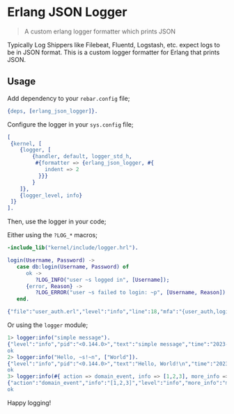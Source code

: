 Erlang JSON Logger
=====

> A custom erlang logger formatter which prints JSON

Typically Log Shippers like Filebeat, Fluentd, Logstash, etc. expect logs to be
in JSON format. This is a custom logger formatter for Erlang that prints JSON.

Usage
-----

Add dependency to your `rebar.config` file;

```erlang
{deps, [erlang_json_logger]}.
```

Configure the logger in your `sys.config` file;

```erlang
[
 {kernel, [
    {logger, [
        {handler, default, logger_std_h,
         #{formatter => {erlang_json_logger, #{
            indent => 2
          }}}
        }
    ]},
    {logger_level, info}
 ]}
].
```

Then, use the logger in your code;

Either using the `?LOG_*` macros;

```erlang
-include_lib("kernel/include/logger.hrl").

login(Username, Password) ->
   case db:login(Username, Password) of
      ok ->
         ?LOG_INFO("user ~s logged in", [Username]);
      {error, Reason} ->
         ?LOG_ERROR("user ~s failed to login: ~p", [Username, Reason])
   end.
```

```erlang
{"file":"user_auth.erl","level":"info","line":18,"mfa":"{user_auth,login,2}","pid":"<0.164.0>","text":"user joe logged in","time":"2023-12-07T20:24:42.315+02:00"}
```

Or using the `logger` module;

```erlang
1> logger:info("simple message").
{"level":"info","pid":"<0.144.0>","text":"simple message","time":"2023-12-07T20:15:46.107+02:00"}
ok
2> logger:info("Hello, ~s!~n", ["World"]).
{"level":"info","pid":"<0.144.0>","text":"Hello, World!\n","time":"2023-12-07T20:15:51.059+02:00"}
ok
3> logger:info(#{ action => domain_event, info => [1,2,3], more_info => meta, result => "Success!" }).
{"action":"domain_event","info":"[1,2,3]","level":"info","more_info":"meta","pid":"<0.144.0>","result":"Success!","time":"2023-12-07T20:16:34.443+02:00"}
ok
```

Happy logging!

